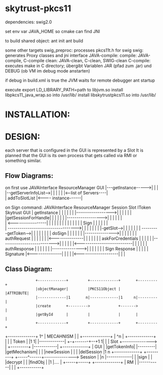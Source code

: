 skytrust-pkcs11
===============

dependencies:
swig2.0

set env var JAVA_HOME so cmake can find JNI

to build shared object: 
ant init
ant build

some other targets
swig_preproc: processes pkcs11t.h for swig
swig: generates Proxy classes and jni interface
JAVA-compile: 
compile: JAVA-compile, C-compile
clean: JAVA-clean, C-clean, SWIG-clean
C-compile: executes make in C directory; übergibt Variablen JAR (pfad zum .jar) und DEBUG (ob VM im debug mode anstarten)

if debug in build.xml is true the JVM waits for remote debugger ant startup

execute export LD_LIBRARY_PATH=path to libjvm.so
install libpkcs11_java_wrap.so into /usr/lib/
install libskytrustpkcs11.so into /usr/lib/


# INSTALLATION:



# DESIGN:
each server that is configured in the GUI is represented by a Slot
It is planned that the GUI is its own process that gets called via RMI or something similar.

## Flow Diagrams:

on first use
JAVAInterface			ResourceManager				    		GUI
    |---getInstance----->|											|
    |    								 |--getServerInfoList-->|
		|										 |											|
		|										 |<--list of Servers----|	
		|							addToSlotList
		|<---- instance------|

on Sign command:
JAVAInterface			ResourceManager				Session			Slot			IToken			   Skytrust     	 GUI
    |   getInstance     |                 |           |         |								 |           |
    |------------------>|                 |           |         |								 |           |
		|getSessionForHandle|                 |           |         |                |           |
		|------------------>|                 |           |         |								 |           |						
		|	<-----------------|                 |           |         |								 |           |
		|									  |                 |           |         |								 |           |
		|			    	Sign    |                 |           |         |								 |           |			
		|	----------------------------------->|           |         |								 |           |
		|										|									|-getSlot-->|         |								 |           |
		|										|									|	---------getToken-->|								 |           |
		|										|									|						|					|	   doSign  	   |           |
		|										|									|						|  				|--------------->|           |
		|										|									|						|					|		authRequest  |           |
		|										|									|						|					|<---------------|           |
		|										|									|						|		      |    askForCredentials       |
		|										|									|						|					|--------------------------->|
		|										|									|						|				  |<---------------------------|
		|										|									|						|					|	authResponse   |					 |
		|										|									|						|					|--------------->|					 |
		|										|									|						|					|  Sign Response |					 |
		|										|									|      Signature			|<---------------|					 |
		|										|									|<--------------------|								 |					 |




## Class Diagram:


                  +-------------+         +-------------+       +---------+
                  |objectManager|         |PKCS11Object |       |ATTRIBUTE|
                  |-------------|1       n|-------------|1     n|---------|
                  |create       +--------->             +------->         |
                  |getById      |         |             |       |         |
                  +-------------+         +-------------+       +---------+
 +--------------+    1^
 |  MECAHNISM   |     |
 +--------------+     |
              ^n      |                  +-------------+
              |       |                  |    Token    |
              |1     1|                  |-------------|
            +-+-------+--+1             1|             |
            |    Slot    +--------------->             |         +---------+
            |------------|               +-------------+         |   GUI   |
            |getTokenInfo|                                       |---------|
            |getMechanism|                                       |         |
            |newSession  |                                       |         |
            |delSession  |1           n  +-------------+         +---------+
            +-----^------+--------------->   Session   |
                  |n                     |-------------|
                  |                      |sign         |
                  |                      |decrypt      |
                  |                      |findObj      |
                  |1                     |....         |
            +-----+-----+                +-------------+
            |     RM    |
            |-----------|
            |           |
            +-----------+






